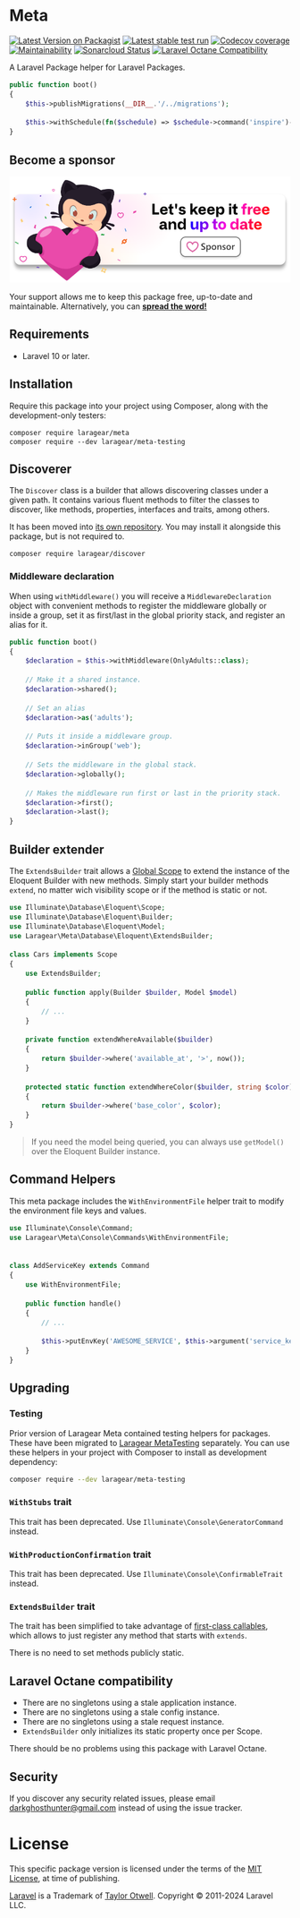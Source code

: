 # Meta
[![Latest Version on Packagist](https://img.shields.io/packagist/v/laragear/meta.svg)](https://packagist.org/packages/laragear/meta)
[![Latest stable test run](https://github.com/Laragear/Meta/workflows/Tests/badge.svg)](https://github.com/Laragear/Meta/actions)
[![Codecov coverage](https://codecov.io/gh/Laragear/Meta/branch/1.x/graph/badge.svg?token=bogXap7Rjn)](https://codecov.io/gh/Laragear/Meta)
[![Maintainability](https://api.codeclimate.com/v1/badges/184a74d77f15271129d3/maintainability)](https://codeclimate.com/github/Laragear/Meta/maintainability)
[![Sonarcloud Status](https://sonarcloud.io/api/project_badges/measure?project=Laragear_Meta&metric=alert_status)](https://sonarcloud.io/dashboard?id=Laragear_Meta)
[![Laravel Octane Compatibility](https://img.shields.io/badge/Laravel%20Octane-Compatible-success?style=flat&logo=laravel)](https://laravel.com/docs/9.x/octane#introduction)

A Laravel Package helper for Laravel Packages.

```php
public function boot()
{
    $this->publishMigrations(__DIR__.'/../migrations');
    
    $this->withSchedule(fn($schedule) => $schedule->command('inspire')->hourly());
}
```

## Become a sponsor

[![](.github/assets/support.png)](https://github.com/sponsors/DarkGhostHunter)

Your support allows me to keep this package free, up-to-date and maintainable. Alternatively, you can **[spread the word!](http://twitter.com/share?text=I%20am%20using%20this%20cool%20PHP%20package&url=https://github.com%2FLaragear%2FMeta&hashtags=PHP,Laravel)**

## Requirements

* Laravel 10 or later.

## Installation

Require this package into your project using Composer, along with the development-only testers:

```shell
composer require laragear/meta
composer require --dev laragear/meta-testing
```

## Discoverer

The `Discover` class is a builder that allows discovering classes under a given path. It contains various fluent methods to filter the classes to discover, like methods, properties, interfaces and traits, among others. 

It has been moved into [its own repository](https://github.com/Laragear/Discover). You may install it alongside this package, but is not required to.

```shell
composer require laragear/discover
```

### Middleware declaration

When using `withMiddleware()` you will receive a `MiddlewareDeclaration` object with convenient methods to register the middleware globally or inside a group, set it as first/last in the global priority stack, and register an alias for it.

```php
public function boot()
{
    $declaration = $this->withMiddleware(OnlyAdults::class);
    
    // Make it a shared instance.
    $declaration->shared();
    
    // Set an alias
    $declaration->as('adults');
    
    // Puts it inside a middleware group.
    $declaration->inGroup('web');
    
    // Sets the middleware in the global stack.
    $declaration->globally();
    
    // Makes the middleware run first or last in the priority stack.
    $declaration->first();
    $declaration->last();
}
```

## Builder extender

The `ExtendsBuilder` trait allows a [Global Scope](https://laravel.com/docs/eloquent#global-scopes) to extend the instance of the Eloquent Builder with new methods. Simply start your builder methods `extend`, no matter wich  visibility scope or if the method is static or not. 

```php
use Illuminate\Database\Eloquent\Scope;
use Illuminate\Database\Eloquent\Builder;
use Illuminate\Database\Eloquent\Model;
use Laragear\Meta\Database\Eloquent\ExtendsBuilder;

class Cars implements Scope
{
    use ExtendsBuilder;
    
    public function apply(Builder $builder, Model $model)
    {
        // ...
    }
    
    private function extendWhereAvailable($builder)
    {
        return $builder->where('available_at', '>', now());
    }
    
    protected static function extendWhereColor($builder, string $color)
    {
        return $builder->where('base_color', $color);
    }
}
```

> If you need the model being queried, you can always use `getModel()` over the Eloquent Builder instance. 

## Command Helpers

This meta package includes the `WithEnvironmentFile` helper trait to modify the environment file keys and values.

```php
use Illuminate\Console\Command;
use Laragear\Meta\Console\Commands\WithEnvironmentFile;


class AddServiceKey extends Command
{
    use WithEnvironmentFile;
    
    public function handle()
    {
        // ...
        
        $this->putEnvKey('AWESOME_SERVICE', $this->argument('service_key'))
    }
}
```

## Upgrading

### Testing

Prior version of Laragear Meta contained testing helpers for packages. These have been migrated to [Laragear MetaTesting](https://github.com/Laragear/MetaTesting) separately. You can use these helpers in your project with Composer to install as development dependency:

```bash
composer require --dev laragear/meta-testing
```

### `WithStubs` trait

This trait has been deprecated. Use `Illuminate\Console\GeneratorCommand` instead.

### `WithProductionConfirmation` trait

This trait has been deprecated. Use `Illuminate\Console\ConfirmableTrait` instead.

### `ExtendsBuilder` trait

The trait has been simplified to take advantage of [first-class callables](https://wiki.php.net/rfc/first_class_callable_syntax), which allows to just register any method that starts with `extends`.

There is no need to set methods publicly static.

## Laravel Octane compatibility

- There are no singletons using a stale application instance.
- There are no singletons using a stale config instance.
- There are no singletons using a stale request instance.
- `ExtendsBuilder` only initializes its static property once per Scope.

There should be no problems using this package with Laravel Octane.

## Security

If you discover any security related issues, please email darkghosthunter@gmail.com instead of using the issue tracker.

# License

This specific package version is licensed under the terms of the [MIT License](LICENSE.md), at time of publishing.

[Laravel](https://laravel.com) is a Trademark of [Taylor Otwell](https://github.com/TaylorOtwell/). Copyright © 2011-2024 Laravel LLC.
